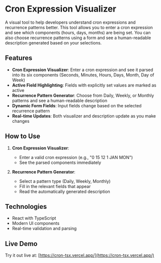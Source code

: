 # Cron Expression Visualizer

A visual tool to help developers understand cron expressions and recurrence patterns better. This tool allows you to enter a cron expression and see which components (hours, days, months) are being set. You can also choose recurrence patterns using a form and see a human-readable description generated based on your selections.

## Features

- **Cron Expression Visualizer**: Enter a cron expression and see it parsed into its six components (Seconds, Minutes, Hours, Days, Month, Day of Week)
- **Active Field Highlighting**: Fields with explicitly set values are marked as active
- **Recurrence Pattern Generator**: Choose from Daily, Weekly, or Monthly patterns and see a human-readable description
- **Dynamic Form Fields**: Input fields change based on the selected recurrence pattern
- **Real-time Updates**: Both visualizer and description update as you make changes

## How to Use

1. **Cron Expression Visualizer**: 
   - Enter a valid cron expression (e.g., "0 15 12 1 JAN MON")
   - See the parsed components immediately

2. **Recurrence Pattern Generator**:
   - Select a pattern type (Daily, Weekly, Monthly)
   - Fill in the relevant fields that appear
   - Read the automatically generated description

## Technologies

- React with TypeScript
- Modern UI components
- Real-time validation and parsing

## Live Demo

Try it out live at: [https://cron-tsx.vercel.app/](https://cron-tsx.vercel.app/)
